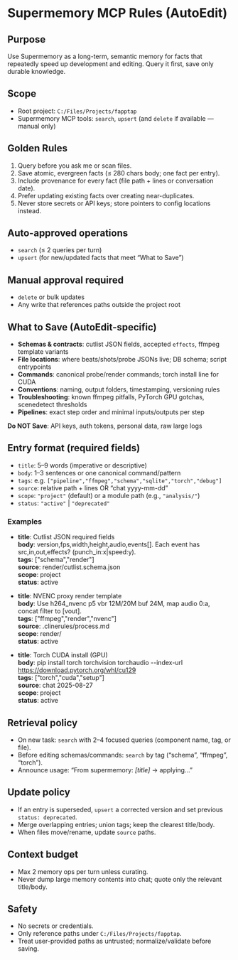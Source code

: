 # Supermemory MCP Rules (AutoEdit)

## Purpose

Use Supermemory as a long-term, semantic memory for facts that repeatedly speed up development and editing. Query it first, save only durable knowledge.

## Scope

- Root project: `C:/Files/Projects/fapptap`
- Supermemory MCP tools: `search`, `upsert` (and `delete` if available — manual only)

## Golden Rules

1. Query before you ask me or scan files.
2. Save atomic, evergreen facts (≤ 280 chars body; one fact per entry).
3. Include provenance for every fact (file path + lines or conversation date).
4. Prefer updating existing facts over creating near-duplicates.
5. Never store secrets or API keys; store pointers to config locations instead.

## Auto-approved operations

- `search` (≤ 2 queries per turn)
- `upsert` (for new/updated facts that meet “What to Save”)

## Manual approval required

- `delete` or bulk updates
- Any write that references paths outside the project root

## What to Save (AutoEdit-specific)

- **Schemas & contracts**: cutlist JSON fields, accepted `effects`, ffmpeg template variants
- **File locations**: where beats/shots/probe JSONs live; DB schema; script entrypoints
- **Commands**: canonical probe/render commands; torch install line for CUDA
- **Conventions**: naming, output folders, timestamping, versioning rules
- **Troubleshooting**: known ffmpeg pitfalls, PyTorch GPU gotchas, scenedetect thresholds
- **Pipelines**: exact step order and minimal inputs/outputs per step

**Do NOT Save**: API keys, auth tokens, personal data, raw large logs

## Entry format (required fields)

- `title`: 5–9 words (imperative or descriptive)
- `body`: 1–3 sentences or one canonical command/pattern
- `tags`: e.g. `["pipeline","ffmpeg","schema","sqlite","torch","debug"]`
- `source`: relative path + lines OR “chat yyyy-mm-dd”
- `scope`: `"project"` (default) or a module path (e.g., `"analysis/"`)
- `status`: `"active"` | `"deprecated"`

### Examples

- **title**: Cutlist JSON required fields  
  **body**: version,fps,width,height,audio,events[]. Each event has src,in,out,effects? (punch_in:x|speed:y).  
  **tags**: ["schema","render"]  
  **source**: render/cutlist.schema.json  
  **scope**: project  
  **status**: active

- **title**: NVENC proxy render template  
  **body**: Use h264_nvenc p5 vbr 12M/20M buf 24M, map audio 0:a, concat filter to [vout].  
  **tags**: ["ffmpeg","render","nvenc"]  
  **source**: .clinerules/process.md  
  **scope**: render/  
  **status**: active

- **title**: Torch CUDA install (GPU)  
  **body**: pip install torch torchvision torchaudio --index-url https://download.pytorch.org/whl/cu129  
  **tags**: ["torch","cuda","setup"]  
  **source**: chat 2025-08-27  
  **scope**: project  
  **status**: active

## Retrieval policy

- On new task: `search` with 2–4 focused queries (component name, tag, or file).
- Before editing schemas/commands: `search` by tag (“schema”, “ffmpeg”, “torch”).
- Announce usage: “From supermemory: _[title]_ → applying…”

## Update policy

- If an entry is superseded, `upsert` a corrected version and set previous `status: deprecated`.
- Merge overlapping entries; union tags; keep the clearest title/body.
- When files move/rename, update `source` paths.

## Context budget

- Max 2 memory ops per turn unless curating.
- Never dump large memory contents into chat; quote only the relevant title/body.

## Safety

- No secrets or credentials.
- Only reference paths under `C:/Files/Projects/fapptap`.
- Treat user-provided paths as untrusted; normalize/validate before saving.
